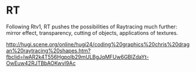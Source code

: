 # RT
Following Rtv1, RT pushes the possibilities of Raytracing much further: mirror effect, transparency, cutting of objects, applications of textures.


http://hugi.scene.org/online/hugi24/coding%20graphics%20chris%20dragan%20raytracing%20shapes.htm?fbclid=IwAR2k4T556HgpoIb29mULBgJqMFUw6GBlZdaYt-OwEuw42RJTBbAOKwvl9Ac


